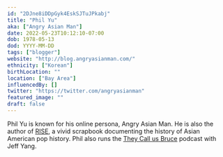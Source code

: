 ```yaml
---
id: "2DJne8iDDpGyk4EskSJTuJPkabj"
title: "Phil Yu"
aka: ["Angry Asian Man"]
date: 2022-05-23T10:12:10-07:00
dob: 1978-05-13
dod: YYYY-MM-DD
tags: ["blogger"]
website: "http://blog.angryasianman.com/"
ethnicity: ["Korean"]
birthLocation: ""
location: ["Bay Area"]
influencedBy: []
twitter: "https://twitter.com/angryasianman"
featured_image: ""
draft: false
---
```


Phil Yu is known for his online persona, Angry Asian Man. He is also the author
of [RISE](https://www.harpercollins.com/pages/Rise), a vivid scrapbook
documenting the history of Asian American pop history. Phil also runs the
[They Call us Bruce](https://theycallusbruce.libsyn.com/) podcast with Jeff
Yang.
